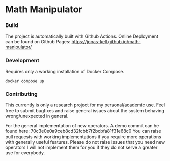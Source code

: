 # Math Manipulator

### Build

The project is automatically built with Github Actions.
Online Deployment can be found on Github Pages: https://jonas-kell.github.io/math-manipulator/

### Development

Requires only a working installation of Docker Compose.

```sh
docker compose up
```

### Contributing

This currently is only a research project for my personal/academic use.
Feel free to submit bugfixes and raise general issues about the system behaving wrong/unexpected in general.

For the general implementation of new operators. A demo commit can he found here: 70c3e0e0a9ceb8cd32fcbb7f2bcbfa81f31e68c0
You can raise pull requests with working implementations if you require more operations with generally useful features.
Please do not raise issues that you need new operators I will not implement them for you if they do not serve a greater use for everybody.
